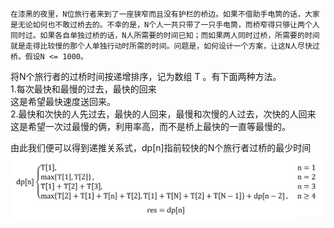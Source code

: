 ```
在漆黑的夜里，N位旅行者来到了一座狭窄而且没有护栏的桥边。如果不借助手电筒的话，大家是无论如何也不敢过桥去的。不幸的是，N个人一共只带了一只手电筒，而桥窄得只够让两个人同时过。如果各自单独过桥的话，N人所需要的时间已知；而如果两人同时过桥，所需要的时间就是走得比较慢的那个人单独行动时所需的时间。问题是，如何设计一个方案，让这N人尽快过桥。假设N <= 1000。
```

将N个旅行者的过桥时间按递增排序，记为数组 T 。有下面两种方法。  
    1.每次最快和最慢的过去，最快的回来  
        这是希望最快速度送回来。  
    2.最快和次快的人先过去，最快的人回来，最慢和次慢的人过去，次快的人回来  
        这是希望一次过最慢的俩，利用率高，而不是桥上最快的一直等最慢的。  

由此我们便可以得到递推关系式，dp[n]指前较快的N个旅行者过桥的最少时间  
![](./Pic/20190509161034577.png)